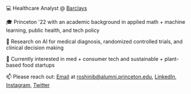 💻 Healthcare Analyst @ [Barclays](https://www.cib.barclays/)

🎓 Princeton '22 with an academic background in applied math + machine learning, public health, and tech policy

🔬 Research on AI for medical diagnosis, randomized controlled trials, and clinical decision making

💭 Currently interested in med + consumer tech and sustainable + plant-based food startups

📫 Please reach out: [Email](mailto:roshinib@alumni.princeton.edu) at roshinib@alumni.princeton.edu, [LinkedIn](https://www.linkedin.com/in/roshinibala/), [Instagram](https://www.instagram.com/roshinib3/), [Twitter](https://twitter.com/roshinib_)
<!--
**roshinib3/roshinib3** is a ✨ _special_ ✨ repository because its `README.md` (this file) appears on your GitHub profile.

💻 Intern @ Point72 Asset Management; Previously @ Fannie Mae, Children's National, Bluebonnet Data, etc.


- 🔭 I’m currently working on ...
- 🌱 I’m currently learning ...
- 👯 I’m looking to collaborate on ...
- 🤔 I’m looking for help with ...
- 💬 Ask me about ...
- 📫 How to reach me: ...
- 😄 Pronouns: ...
- ⚡ Fun fact: ...
-->
